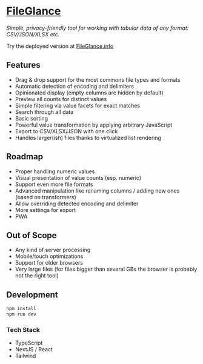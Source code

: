 # [FileGlance](https://www.fileglance.info/)

_Simple, privacy-friendly tool for working with tabular data of any format: CSV/JSON/XLSX etc._

Try the deployed version at [FileGlance.info](https://www.fileglance.info/)

## Features

- Drag & drop support for the most commons file types and formats
- Automatic detection of encoding and delimiters
- Opinionated display (empty columns are hidden by default)
- Preview all counts for distinct values
- Simple filtering via value facets for exact matches
- Search through all data
- Basic sorting
- Powerful value transformation by applying arbitrary JavaScript
- Export to CSV/XLSX/JSON with one click
- Handles larger(ish) files thanks to virtualized list rendering

## Roadmap

- Proper handling numeric values
- Visual presentation of value counts (esp. numeric)
- Support even more file formats
- Advanced manipulation like renaming columns / adding new ones (based on transformers)
- Allow overriding detected encoding and delimiter
- More settings for export
- PWA

## Out of Scope

- Any kind of server processing
- Mobile/touch optimizations
- Support for older browsers
- Very large files (for files bigger than several GBs the browser is probably not the right tool)

## Development

```bash
npm install
npm run dev
```

### Tech Stack

- TypeScript
- NextJS / React
- Tailwind
